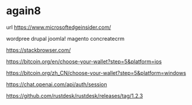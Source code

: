 # again8

url
https://www.microsoftedgeinsider.com/

wordpree drupal joomla! magento concreatecrm

https://stackbrowser.com/

https://bitcoin.org/en/choose-your-wallet?step=5&platform=ios

https://bitcoin.org/zh_CN/choose-your-wallet?step=5&platform=windows

https://chat.openai.com/api/auth/session

https://github.com/rustdesk/rustdesk/releases/tag/1.2.3
